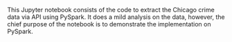 This Jupyter notebook consists of the code to extract the Chicago crime data via API using PySpark.
It does a mild analysis on the data, however, the chief purpose of the notebook is to demonstrate the implementation on PySpark.
